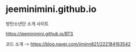 # jeeminimini.github.io

방탄소년단 소개 사이트

https://jeeminimini.github.io/BTS

코드 소개 -> https://blog.naver.com/jiminn821/222184163542
